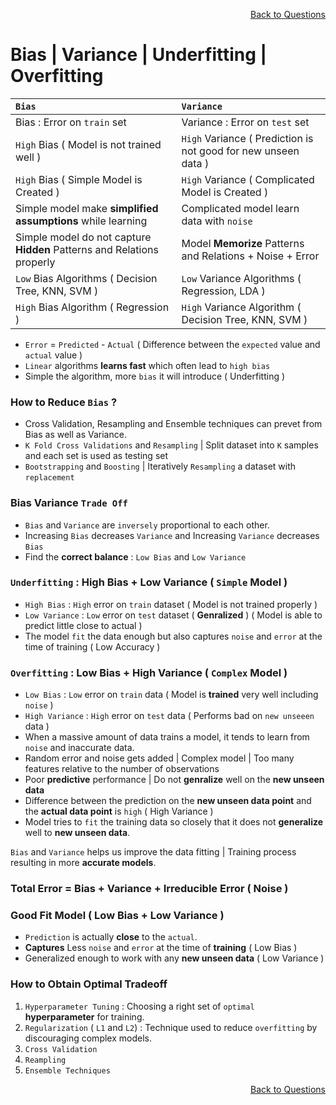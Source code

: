 <p align='right'><a align="right" href="https://github.com/KIRANKUMAR7296/Library/blob/main/Interview.md">Back to Questions</a></p>

# Bias | Variance | Underfitting | Overfitting

`Bias` | `Variance`
:--- | :---
Bias : Error on `train` set | Variance : Error on `test` set
`High` Bias ( Model is not trained well ) | `High` Variance ( Prediction is not good for new unseen data )
`High` Bias ( Simple Model is Created ) | `High` Variance ( Complicated Model is Created )
Simple model make **simplified assumptions** while learning | Complicated model learn data with `noise`
Simple model do not capture **Hidden** Patterns and Relations properly | Model **Memorize** Patterns and Relations + Noise + Error
`Low` Bias Algorithms ( Decision Tree, KNN, SVM ) | `Low` Variance Algorithms ( Regression, LDA )
`High` Bias Algorithm ( Regression ) | `High` Variance Algorithm ( Decision Tree, KNN, SVM ) 

- `Error` = `Predicted` - `Actual` ( Difference between the `expected` value and `actual` value )
- `Linear` algorithms **learns fast** which often lead to `high bias`
- Simple the algorithm, more `bias` it will introduce ( Underfitting )

### How to Reduce `Bias` ?
- Cross Validation, Resampling and Ensemble techniques can prevet from Bias as well as Variance.
- `K Fold Cross Validations` and `Resampling` | Split dataset into `K` samples and each set is used as testing set
- `Bootstrapping` and `Boosting` | Iteratively `Resampling` a dataset with `replacement`

### Bias Variance `Trade Off`

- `Bias` and `Variance` are `inversely` proportional to each other.
- Increasing `Bias` decreases `Variance` and Increasing `Variance` decreases `Bias`
- Find the **correct balance** : `Low Bias` and `Low Variance`

### `Underfitting` : High Bias + Low Variance ( `Simple` Model )
- `High Bias` : `High` error on `train` dataset ( Model is not trained properly )
- `Low Variance` : `Low` error on `test` dataset ( **Genralized** ) ( Model is able to predict little close to actual )
- The model `fit` the data enough but also captures `noise` and `error` at the time of training ( Low Accuracy )

### `Overfitting` : Low Bias + High Variance ( `Complex` Model )
- `Low Bias` : `Low` error on `train` data ( Model is **trained** very well including `noise` )
- `High Variance` : `High` error on `test` data ( Performs bad on `new unseeen` data )
- When a massive amount of data trains a model, it tends to learn from `noise` and inaccurate data.
- Random error and noise gets added | Complex model | Too many features relative to the number of observations
- Poor **predictive** performance | Do not **genralize** well on the **new unseen data**
- Difference between the prediction on the **new unseen data point** and the **actual data point** is `high` ( High Variance )
- Model tries to `fit` the training data so closely that it does not **generalize** well to **new unseen data**.

`Bias` and `Variance` helps us improve the data fitting | Training process resulting in more **accurate models**.

### Total Error = Bias + Variance + Irreducible Error ( Noise )

### Good Fit Model ( Low Bias + Low Variance )
- `Prediction` is actually **close** to the `actual`.
- **Captures** Less `noise` and `error` at the time of **training** ( Low Bias )
- Generalized enough to work with any **new unseen data** ( Low Variance ) 

### How to Obtain Optimal Tradeoff
1. `Hyperparameter Tuning` : Choosing a right set of `optimal` **hyperparameter** for training.
2. `Regularization` ( `L1` and `L2`) : Technique used to reduce `overfitting` by discouraging  complex models.
3. `Cross Validation`
4. `Reampling`
5. `Ensemble Techniques`

<p align='right'><a align="right" href="https://github.com/KIRANKUMAR7296/Library/blob/main/Interview.md">Back to Questions</a></p>
